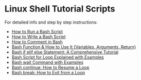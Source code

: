 # Linux Shell Tutorial Scripts

For detailed info and step by step instructions:
* [How to Run a Bash Script](https://phoenixnap.com/kb/run-bash-script)<br>
* [How to Write a Bash Script](https://phoenixnap.com/kb/write-bash-script) <br>
* [How to Comment in Bash](https://phoenixnap.com/kb/bash-comment)
* [Bash Function & How to Use It {Variables, Arguments, Return}](https://phoenixnap.com/kb/bash-function) <br>
* [Bash if elif else Statement: A Comprehensive Tutorial](https://phoenixnap.com/kb/bash-if-statement) <br>
* [Bash Script for Loop Explained with Examples](https://phoenixnap.com/kb/bash-for-loop) <br>
* [Bash wait Command with Examples](https://phoenixnap.com/kb/bash-wait-command) <br>
* [Bash continue: How to Resume a Loop](https://phoenixnap.com/kb/bash-continue)<br>
* [Bash break: How to Exit from a Loop](https://phoenixnap.com/kb/bash-break)<br>
